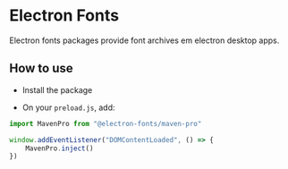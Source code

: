 # Electron Fonts

Electron fonts packages provide font archives em electron desktop apps.

## How to use

* Install the package

* On your `preload.js`, add:

```ts
import MavenPro from "@electron-fonts/maven-pro"

window.addEventListener("DOMContentLoaded", () => {
    MavenPro.inject()
})
```